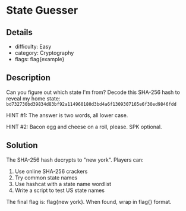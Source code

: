 # State Guesser

## Details
- difficulty: Easy
- category: Cryptography
- flags: flag{example}

## Description
Can you figure out which state I'm from? Decode this SHA-256 hash to reveal my home state:
`bd732730bd39834d83bf92a114960180d3bd4a6f1309307165e6f30ed9846fdd`

HINT #1: The answer is two words, all lower case. 

HINT #2: Bacon egg and cheese on a roll, please. SPK optional.

## Solution
The SHA-256 hash decrypts to "new york". Players can:
1. Use online SHA-256 crackers
2. Try common state names
3. Use hashcat with a state name wordlist
4. Write a script to test US state names

The final flag is: flag{new york}. When found, wrap in flag{} format. 